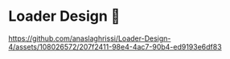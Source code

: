# Loader Design 🤩


https://github.com/anaslaghrissi/Loader-Design-4/assets/108026572/207f2411-98e4-4ac7-90b4-ed9193e6df83

